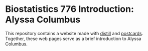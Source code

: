 # Biostatistics 776 Introduction: Alyssa Columbus

This repository contains a website made with [distill](https://rstudio.github.io/distill/) and [postcards](https://github.com/seankross/postcards). Together, these web pages serve as a brief introduction to Alyssa Columbus.
